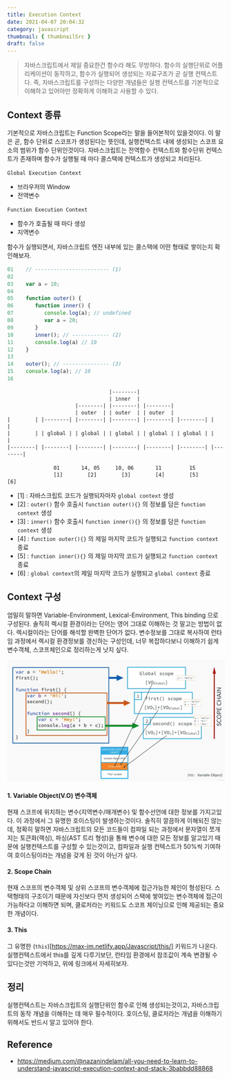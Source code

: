 ```yaml
---
title: Execution Context
date: 2021-04-07 20:04:32
category: javascript
thumbnail: { thumbnailSrc }
draft: false
---
```


> 자바스크립트에서 제일 중요한건 함수라 해도 무방하다. 함수의 실행단위로 어플리케이션이 동작하고, 함수가 실행되어 생성되는 자료구조가 곧 실행 컨텍스트다. 즉, 자바스크립트를 구성하는 다양한 개념들은 실행 컨텍스트를 기본적으로 이해하고 있어야만 정확하게 이해하고 사용할 수 있다.


## Context 종류
기본적으로 자바스크립트는 Function Scope라는 말을 들어본적이 있을것이다. 이 말은 곧, 함수 단위로 스코프가 생성된다는 뜻인데, 실행컨텍스트 내에 생성되는 스코프 요소의 범위가 함수 단위인것이다. 자바스크립트는 전역함수 컨텍스트와 함수단위 컨텍스트가 존재하며 함수가 실행될 때 마다 콜스택에 컨텍스트가 생성되고 처리된다.

`Global Execution Context`
- 브라우저의 Window
- 전역변수

`Function Execution Context`
- 함수가 호출될 때 마다 생성
- 지역변수

함수가 실행되면서, 자바스크립트 엔진 내부에 있는 콜스택에 어떤 형태로 쌓이는지 확인해보자. 

```javascript
01    // ------------------------ (1)
02
03    var a = 10;
04
05    function outer() {
06       function inner() {
07          console.log(a); // undefined
08          var a = 20;
09       }
10       inner(); // ------------ (2)
11       console.log(a) // 10
12    }
13
14    outer(); // --------------- (3)
15    console.log(a); // 10
16
```

```
                                 |--------|
                                 | inner  |
                      |--------| |--------| |--------|
                      | outer  | | outer  | | outer  |
|        | |--------| |--------| |--------| |--------| |--------| |        |
|        | | global | | global | | global | | global | | global | |        |
|--------| |--------| |--------| |--------| |--------| |--------| |--------|

               01       14, 05     10, 06       11         15
               [1]        [2]        [3]        [4]        [5]        [6]
```

- [1] : 자바스크립트 코드가 실행되자마자 `global context` 생성
- [2] : `outer()` 함수 호출시 `function outer(){}` 의 정보를 담은 `function context` 생성 
- [3] : `inner()` 함수 호출시 `function inner(){}` 의 정보를 담은  `function context` 생성
- [4] : `function outer(){}` 의 제일 마지막 코드가 실행되고 `function context` 종료
- [5] : `function inner(){}` 의 제일 마지막 코드가 실행되고 `function context` 종료
- [6] : `global context`의 제일 마지막 코드가 실행되고 `global context` 종료

## Context 구성
엄밀히 말하면 Variable-Environment, Lexical-Environment, This binding 으로 구성된다. 솔직히 렉시컬 환경이라는 단어는 영어 그대로 이해하는 것 말고는 방법이 없다. 렉시컬이라는 단어를 해석할 완벽한 단어가 없다. 변수정보를 그대로 복사하여 런타임 과정에서 렉시컬 환경정보를 갱신하는 구성인데, 너무 복잡하다보니 이해하기 쉽게 변수객체, 스코프체인으로 정리하는게 낫지 싶다.  

![](./images/ec_1.png)
 

#### 1. Variable Object(V.O) 변수객체
현재 스코프에 위치하는 변수(지역변수/매개변수) 및 함수선언에 대한 정보를 가지고있다. 이 과정에서 그 유명한 호이스팅이 발생하는것이다. 솔직히 깔끔하게 이해되진 않는데, 정확히 말하면 자바스크립트의 모든 코드들이 컴파일 되는 과정에서 문자열이 쪼개지는 토큰화(렉싱), 파싱(AST 트리 형성)을 통해 변수에 대한 모든 정보를 알고있기 때문에 실행컨텍스트를 구성할 수 있는것이고, 컴파일과 실행 컨텍스트가 50%씩 기여하여 호이스팅이라는 개념을 갖게 된 것이 아닌가 싶다.

#### 2. Scope Chain
현재 스코프의 변수객체 및 상위 스코프의 변수객체에 접근가능한 체인이 형성된다. 스택형태의 구조이기 때문에 자신보다 먼저 생성되어 스택에 쌓여있는 변수객체에 접근이 가능하다고 이해하면 되며, 클로저라는 키워드도 스코프 체이닝으로 인해 제공되는 중요한 개념이다.

#### 3. This
그 유명한 (`this`)[https://max-im.netlify.app/Javascript/this/] 키워드가 나온다. 실행컨텍스트에서 this를 깊게 다루기보단, 런타임 환경에서 참조값이 계속 변경될 수 있다는것만 기억하고, 위에 링크에서 자세히보자.


## 정리
실행컨텍스트는 자바스크립트의 실행단위인 함수로 인해 생성되는것이고, 자바스크립트의 동작 개념을 이해하는 데 매우 필수적이다. 호이스팅, 클로저라는 개념을 이해하기 위해서도 반드시 알고 있어야 한다.


## Reference
- https://medium.com/@nazanindelam/all-you-need-to-learn-to-understand-javascript-execution-context-and-stack-3babbdd88868